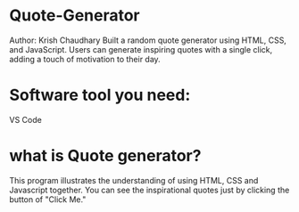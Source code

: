 # Quote-Generator
Author: Krish Chaudhary
Built a random quote generator using HTML, CSS, and JavaScript. Users can generate inspiring quotes with a single click, adding a touch of motivation to their day.


# Software tool you need:
VS Code


# what is Quote generator?
This program illustrates the understanding of using HTML, CSS and Javascript together.
You can see the inspirational quotes just by clicking the button of "Click Me."
